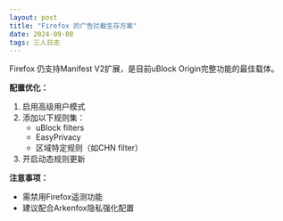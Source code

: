 ```yaml
---
layout: post
title: "Firefox 的广告拦截生存方案"
date: 2024-09-08
tags: 三人日志
---
```

Firefox 仍支持Manifest V2扩展，是目前uBlock Origin完整功能的最佳载体。

**配置优化：**
1. 启用高级用户模式
2. 添加以下规则集：
   - uBlock filters
   - EasyPrivacy
   - 区域特定规则（如CHN filter）
3. 开启动态规则更新

**注意事项：**
- 需禁用Firefox遥测功能
- 建议配合Arkenfox隐私强化配置